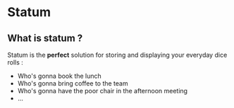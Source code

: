 # Statum

## What is statum ?

Statum is the **perfect** solution for storing and displaying your everyday dice rolls :
* Who's gonna book the lunch
* Who's gonna bring coffee to the team
* Who's gonna have the poor chair in the afternoon meeting
* ...
